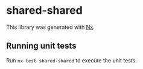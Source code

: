 # shared-shared

This library was generated with [Nx](https://nx.dev).

## Running unit tests

Run `nx test shared-shared` to execute the unit tests.
